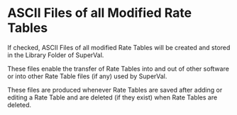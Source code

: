 # ASCII Files of all Modified Rate Tables

If checked, ASCII Files of all modified Rate Tables will be created and
stored in the Library Folder of SuperVal.

These files enable the transfer of Rate Tables into and out of other
software or into other Rate Table files (if any) used by SuperVal.

These files are produced whenever Rate Tables are saved after adding or
editing a Rate Table and are deleted (if they exist) when Rate Tables
are deleted.
